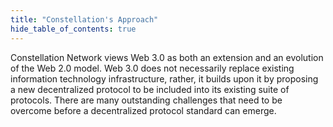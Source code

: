 ```yaml
---
title: "Constellation's Approach"
hide_table_of_contents: true
---
```


<head>
  <title>Constellation's Approach</title>
  <meta
    name="description"
    content=""
  />
</head>

Constellation Network views Web 3.0 as both an extension and an evolution of the
Web 2.0 model. Web 3.0 does not necessarily replace existing information technology infrastructure, rather, it builds
upon it by proposing a new decentralized protocol to be included into its existing suite of protocols. There
are many outstanding challenges that need to be overcome before a decentralized protocol standard can emerge.
<intro-end />